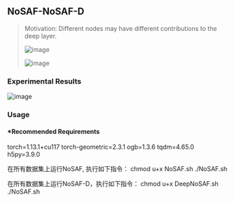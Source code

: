 ## NoSAF-NoSAF-D

> Motivation: Different nodes may have different contributions to the deep layer.
>
> ![image](https://github.com/wslong20/NoSAF-NoSAF-D/assets/103408498/c75ffc59-c907-40e7-b1df-634857928b78)
> 
> ![image](https://github.com/wslong20/NoSAF-NoSAF-D/assets/103408498/24fce978-9756-444d-bd7b-8d6a200516b1)



### Experimental Results

![image](https://github.com/wslong20/NoSAF-NoSAF-D/assets/103408498/7f1edd3b-da52-4fc6-becb-b6fad643f217)



### Usage
#### *Recommended Requirements
torch=1.13.1+cu117
torch-geometric=2.3.1
ogb=1.3.6
tqdm=4.65.0
h5py=3.9.0

在所有数据集上运行NoSAF, 执行如下指令：
  chmod u+x NoSAF.sh
  ./NoSAF.sh

在所有数据集上运行NoSAF-D，执行如下指令：
  chmod u+x DeepNoSAF.sh
  ./NoSAF.sh
